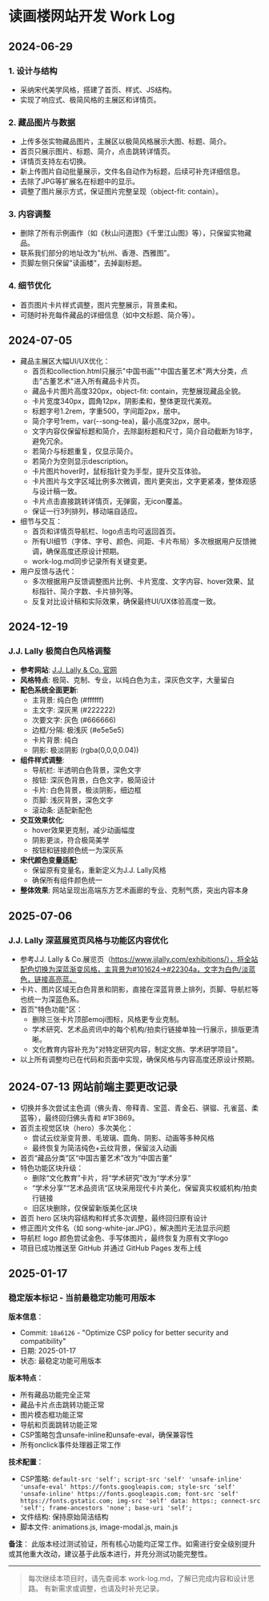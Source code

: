 # 读画楼网站开发 Work Log

## 2024-06-29

### 1. 设计与结构
- 采纳宋代美学风格，搭建了首页、样式、JS结构。
- 实现了响应式、极简风格的主展区和详情页。

### 2. 藏品图片与数据
- 上传多张实物藏品图片，主展区以极简风格展示大图、标题、简介。
- 首页只展示图片、标题、简介，点击跳转详情页。
- 详情页支持左右切换。
- 新上传图片自动批量展示，文件名自动作为标题，后续可补充详细信息。
- 去除了JPG等扩展名在标题中的显示。
- 调整了图片展示方式，保证图片完整呈现（object-fit: contain）。

### 3. 内容调整
- 删除了所有示例画作（如《秋山问道图》《千里江山图》等），只保留实物藏品。
- 联系我们部分的地址改为"杭州、香港、西雅图"。
- 页脚左侧只保留"读画楼"，去掉副标题。

### 4. 细节优化
- 首页图片卡片样式调整，图片完整展示，背景柔和。
- 可随时补充每件藏品的详细信息（如中文标题、简介等）。

## 2024-07-05

- 藏品主展区大幅UI/UX优化：
  - 首页和collection.html只展示"中国书画""中国古董艺术"两大分类，点击"古董艺术"进入所有藏品卡片页。
  - 藏品卡片图片高度320px，object-fit: contain，完整展现藏品全貌。
  - 卡片宽度340px，圆角12px，阴影柔和，整体更现代美观。
  - 标题字号1.2rem，字重500，字间距2px，居中。
  - 简介字号1rem，var(--song-tea)，最小高度32px，居中。
  - 文字内容仅保留标题和简介，去除副标题和尺寸，简介自动截断为18字，避免冗余。
  - 若简介与标题重复，仅显示简介。
  - 若简介为空则显示description。
  - 卡片图片hover时，鼠标指针变为手型，提升交互体验。
  - 卡片图片与文字区域比例多次微调，图片更突出，文字更紧凑，整体观感与设计稿一致。
  - 卡片点击直接跳转详情页，无弹窗，无icon覆盖。
  - 保证一行3列排列，移动端自适应。
- 细节与交互：
  - 首页和详情页导航栏、logo点击均可返回首页。
  - 所有UI细节（字体、字号、颜色、间距、卡片布局）多次根据用户反馈微调，确保高度还原设计预期。
  - work-log.md同步记录所有关键变更。
- 用户反馈与迭代：
  - 多次根据用户反馈调整图片比例、卡片宽度、文字内容、hover效果、鼠标指针、简介字数、卡片排列等。
  - 反复对比设计稿和实际效果，确保最终UI/UX体验高度一致。

## 2024-12-19

### J.J. Lally 极简白色风格调整
- **参考网站**: [J.J. Lally & Co. 官网](https://www.jjlally.com/)
- **风格特点**: 极简、克制、专业，以纯白色为主，深灰色文字，大量留白
- **配色系统全面更新**:
  - 主背景: 纯白色 (#ffffff)
  - 主文字: 深灰黑 (#222222)
  - 次要文字: 灰色 (#666666)
  - 边框/分隔: 极浅灰 (#e5e5e5)
  - 卡片背景: 纯白
  - 阴影: 极淡阴影 (rgba(0,0,0,0.04))
- **组件样式调整**:
  - 导航栏: 半透明白色背景，深色文字
  - 按钮: 深灰色背景，白色文字，极简设计
  - 卡片: 白色背景，极淡阴影，细边框
  - 页脚: 浅灰背景，深色文字
  - 滚动条: 适配新配色
- **交互效果优化**:
  - hover效果更克制，减少动画幅度
  - 阴影更淡，符合极简美学
  - 按钮和链接颜色统一为深灰系
- **宋代颜色变量适配**:
  - 保留原有变量名，重新定义为J.J. Lally风格
  - 确保所有组件颜色统一
- **整体效果**: 网站呈现出高端东方艺术画廊的专业、克制气质，突出内容本身

## 2025-07-06

### J.J. Lally 深蓝展览页风格与功能区内容优化
- 参考J.J. Lally & Co.展览页（https://www.jjlally.com/exhibitions/），将全站配色切换为深蓝渐变风格，主背景为#101624→#22304a，文字为白色/淡蓝色，链接高亮蓝。
- 卡片、图片区域无白色背景和阴影，直接在深蓝背景上排列，页脚、导航栏等也统一为深蓝色系。
- 首页"特色功能"区：
  - 删除三张卡片顶部emoji图标，风格更专业克制。
  - 学术研究、艺术品资讯中的每个机构/拍卖行链接单独一行展示，排版更清晰。
  - 文化教育内容补充为"对特定研究内容，制定文旅、学术研学项目"。
- 以上所有调整均已在代码和页面中实现，确保风格与内容高度还原设计预期。

## 2024-07-13 网站前端主要更改记录

- 切换并多次尝试主色调（佛头青、帝释青、宝蓝、青金石、骐骝、孔雀蓝、柔蓝等），最终回归佛头青和 #1F3B69。
- 首页主视觉区块（hero）多次美化：
  - 尝试云纹渐变背景、毛玻璃、圆角、阴影、动画等多种风格
  - 最终恢复为简洁纯色+云纹背景，保留淡入动画
- 首页“藏品分类”区“中国古董艺术”改为“中国古董”
- 特色功能区块升级：
  - 删除“文化教育”卡片，将“学术研究”改为“学术分享”
  - “学术分享”“艺术品资讯”区块采用现代卡片美化，保留真实权威机构/拍卖行链接
  - 旧区块删除，仅保留新版美化区块
- 首页 hero 区块内容结构和样式多次调整，最终回归原有设计
- 修正图片文件名（如 song-white-jar.JPG），解决图片无法显示问题
- 导航栏 logo 颜色尝试金色、手写体图片，最终恢复为原有文字logo
- 项目已成功推送至 GitHub 并通过 GitHub Pages 发布上线

## 2025-01-17

### 稳定版本标记 - 当前最稳定功能可用版本

**版本信息**：
- Commit: `18a6126` - "Optimize CSP policy for better security and compatibility"
- 日期: 2025-01-17
- 状态: 最稳定功能可用版本

**版本特点**：
- 所有藏品功能完全正常
- 藏品卡片点击跳转功能正常
- 图片模态框功能正常
- 导航和页面跳转功能正常
- CSP策略包含unsafe-inline和unsafe-eval，确保兼容性
- 所有onclick事件处理器正常工作

**技术配置**：
- CSP策略: `default-src 'self'; script-src 'self' 'unsafe-inline' 'unsafe-eval' https://fonts.googleapis.com; style-src 'self' 'unsafe-inline' https://fonts.googleapis.com; font-src 'self' https://fonts.gstatic.com; img-src 'self' data: https:; connect-src 'self'; frame-ancestors 'none'; base-uri 'self';`
- 文件结构: 保持原始简洁结构
- 脚本文件: animations.js, image-modal.js, main.js

**备注**：
此版本经过测试验证，所有核心功能均正常工作。如需进行安全级别提升或其他重大改动，建议基于此版本进行，并充分测试功能完整性。

---

> 每次继续本项目时，请先查阅本 work-log.md，了解已完成内容和设计思路。
> 有新需求或调整，也请及时补充记录。 